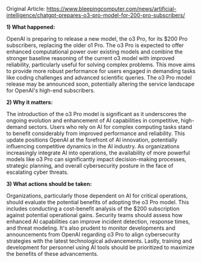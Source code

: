 Original Article: https://www.bleepingcomputer.com/news/artificial-intelligence/chatgpt-prepares-o3-pro-model-for-200-pro-subscribers/

**1) What happened:**

OpenAI is preparing to release a new model, the o3 Pro, for its $200 Pro subscribers, replacing the older o1 Pro. The o3 Pro is expected to offer enhanced computational power over existing models and combine the stronger baseline reasoning of the current o3 model with improved reliability, particularly useful for solving complex problems. This move aims to provide more robust performance for users engaged in demanding tasks like coding challenges and advanced scientific queries. The o3 Pro model release may be announced soon, potentially altering the service landscape for OpenAI's high-end subscribers.

**2) Why it matters:**

The introduction of the o3 Pro model is significant as it underscores the ongoing evolution and enhancement of AI capabilities in competitive, high-demand sectors. Users who rely on AI for complex computing tasks stand to benefit considerably from improved performance and reliability. This update positions OpenAI at the forefront of AI innovation, potentially influencing competitive dynamics in the AI industry. As organizations increasingly integrate AI into operations, the availability of more powerful models like o3 Pro can significantly impact decision-making processes, strategic planning, and overall cybersecurity posture in the face of escalating cyber threats.

**3) What actions should be taken:**

Organizations, particularly those dependent on AI for critical operations, should evaluate the potential benefits of adopting the o3 Pro model. This includes conducting a cost-benefit analysis of the $200 subscription against potential operational gains. Security teams should assess how enhanced AI capabilities can improve incident detection, response times, and threat modeling. It's also prudent to monitor developments and announcements from OpenAI regarding o3 Pro to align cybersecurity strategies with the latest technological advancements. Lastly, training and development for personnel using AI tools should be prioritized to maximize the benefits of these advancements.
